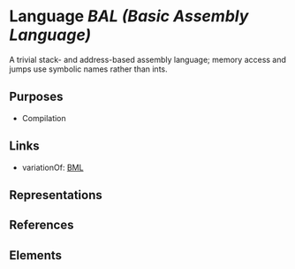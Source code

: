 # Language _BAL (Basic Assembly Language)_
A trivial stack- and address-based assembly language; memory access and jumps use symbolic names rather than ints.

## Purposes
* Compilation

## Links
* variationOf: [BML](http://softlang.github.io/yas/languages/BML.html)

## Representations

## References

## Elements
